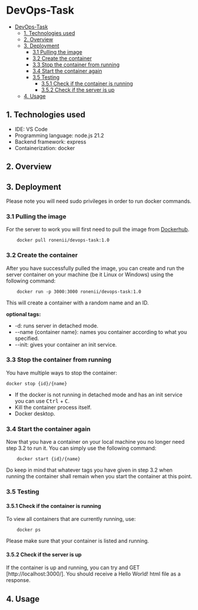 # DevOps-Task

- [DevOps-Task](#devops-task)
  - [1. Technologies used](#1-technologies-used)
  - [2. Overview](#2-overview)
  - [3. Deployment](#3-deployment)
    - [3.1 Pulling the image](#31-pulling-the-image)
    - [3.2 Create the container](#32-create-the-container)
    - [3.3 Stop the container from running](#33-stop-the-container-from-running)
    - [3.4 Start the container again](#34-start-the-container-again)
    - [3.5 Testing](#35-testing)
      - [3.5.1 Check if the container is running](#351-check-if-the-container-is-running)
      - [3.5.2 Check if the server is up](#352-check-if-the-server-is-up)
  - [4. Usage](#4-usage)

## 1. Technologies used
* IDE: VS Code
* Programming language: node.js 21.2
* Backend framework: express
* Containerization: docker

## 2. Overview

## 3. Deployment
Please note you will need sudo privileges in order to run docker commands.

### 3.1 Pulling the image
For the server to work you will first need to pull the image from [Dockerhub](https://hub.docker.com/).
```Console
    docker pull ronenii/devops-task:1.0
```
### 3.2 Create the container
After you have successfully pulled the image, you can create and run the server container on your machine (be it Linux or Windows) using the following command:
```Console
    docker run -p 3000:3000 ronenii/devops-task:1.0
```
This will create a container with a random name and an ID.

**optional tags:**
* -d: runs server in detached mode.
* --name {container name}: names you container according to what you specified.
* --init: gives your container an init service.

### 3.3 Stop the container from running
You have multiple ways to stop the container:
```console
docker stop {id}/{name}
```
* If the docker is not running in detached mode and has an init service you can use <kbd>Ctrl</kbd> + <kbd>C</kbd>.
* Kill the container process itself.
* Docker desktop.

### 3.4 Start the container again

Now that you have a container on your local machine you no longer need step 3.2 to run it. You can simply use the following command:
```console
    docker start {id}/{name}
```

Do keep in mind that whatever tags you have given in step 3.2 when running the container shall remain when you start the container at this point.

### 3.5 Testing

#### 3.5.1 Check if the container is running
 To view all containers that are currently running, use: 
```console
    docker ps
 ```
Please make sure that your container is listed and running.

#### 3.5.2 Check if the server is up

If the container is up and running, you can try and GET [http://localhost:3000/].
You should receive a Hello World! html file as a response.

## 4. Usage



